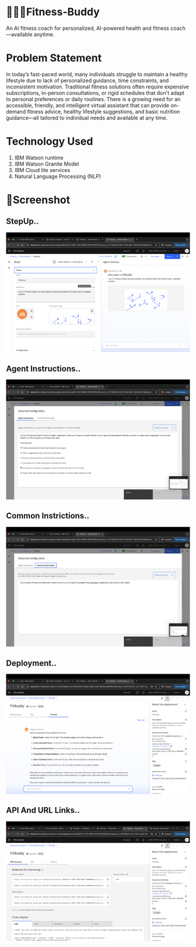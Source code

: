 # 🏋🏻‍♀️Fitness-Buddy
An AI  fitness coach for personalized, AI-powered health and fitness coach—available anytime. 

# Problem Statement 

In today’s fast-paced world, many individuals struggle to maintain a healthy lifestyle due
to lack of personalized guidance, time constraints, and inconsistent motivation. Traditional fitness
solutions often require expensive subscriptions, in-person consultations, or rigid schedules that don't
adapt to personal preferences or daily routines.
There is a growing need for an accessible, friendly, and intelligent virtual assistant that can provide on-
demand fitness advice, healthy lifestyle suggestions, and basic nutrition guidance—all tailored to
individual needs and available at any time.

# Technology Used 

1. IBM Watson runtime
2. IBM Watson Granite Model
3. IBM Cloud lite services
4. Natural Language Processing (NLP)

# 🧾Screenshot

## StepUp..
![Alt text](Stepup.png)

## Agent Instructions..
![Alt text](AgentInstruction.png)

## Common Instrictions..
![Alt text](CommonInstruction.png)

## Deployment..
![Alt text](Deployed.png)

## API And URL Links..
![Alt text](API&URLlink.png)

